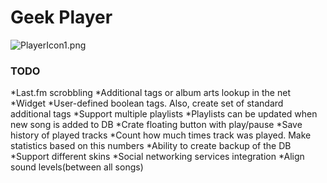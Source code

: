 # Geek Player #


![PlayerIcon1.png](https://bitbucket.org/repo/Rp7dLp/images/2971273178-PlayerIcon1.png)

### TODO ###

*Last.fm scrobbling
*Additional tags or album arts lookup in the net
*Widget
*User-defined boolean tags. Also, create set of standard additional tags
*Support multiple playlists
*Playlists  can be updated when new song is added to DB
*Crate floating button with play/pause
*Save history of played tracks
*Count how much times track was played. Make statistics based on this numbers
*Ability to create backup of the DB
*Support different skins 
*Social networking services integration
*Align sound levels(between all songs)